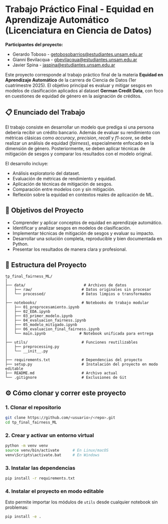 # Trabajo Práctico Final - Equidad en Aprendizaje Automático (Licenciatura en Ciencia de Datos)

**Participantes del proyecto:**

* Gerardo Toboso - getobosobarrios@estudiantes.unsam.edu.ar
* Gianni Bevilacqua - gbevilacqua@estudiantes.unsam.edu.ar
* Javier Spina - jaspina@estudiantes.unsam.edu.ar

Este proyecto corresponde al trabajo práctico final de la materia **Equidad en Aprendizaje Automático** de la carrera de Ciencia de Datos (1er cuatrimestre 2025). El objetivo principal es evaluar y mitigar sesgos en modelos de clasificación aplicados al dataset **German Credit Data**, con foco en cuestiones de equidad de género en la asignación de créditos.

## 📋 Enunciado del Trabajo

El trabajo consiste en desarrollar un modelo que prediga si una persona debería recibir un crédito bancario. Además de evaluar su rendimiento con métricas clásicas como *accuracy*, *precision*, *recall* y *f1-score*, se debe realizar un análisis de equidad (*fairness*), especialmente enfocado en la dimensión de género. Posteriormente, se deben aplicar técnicas de mitigación de sesgos y comparar los resultados con el modelo original.

El desarrollo incluye:

- Análisis exploratorio del dataset.
- Evaluación de métricas de rendimiento y equidad.
- Aplicación de técnicas de mitigación de sesgos.
- Comparación entre modelos con y sin mitigación.
- Reflexión sobre la equidad en contextos reales de aplicación de ML.

## 🎯 Objetivos del Proyecto

- Comprender y aplicar conceptos de equidad en aprendizaje automático.
- Identificar y analizar sesgos en modelos de clasificación.
- Implementar técnicas de mitigación de sesgos y evaluar su impacto.
- Desarrollar una solución completa, reproducible y bien documentada en Python.
- Presentar los resultados de manera clara y profesional.

## 📁 Estructura del Proyecto

```
tp_final_fairness_ML/
│
├── data/                          # Archivos de datos
│   ├── raw/                      # Datos originales sin procesar
│   └── processed/                # Datos limpios o transformados
│
├── notebooks/                    # Notebooks de trabajo modular
│   ├── 01_preprocesamiento.ipynb
│   ├── 02_EDA.ipynb
│   ├── 03_primer_modelo.ipynb
│   ├── 04_evaluacion_fairness.ipynb
│   ├── 05_modelo_mitigado.ipynb
│   ├── 06_evaluacion_final_fairness.ipynb
│   └── main.ipynb               # Notebook unificada para entrega
│
├── utils/                        # Funciones reutilizables
│   ├── preprocessing.py
│   └── __init__.py
│
├── requirements.txt              # Dependencias del proyecto
├── setup.py                      # Instalación del proyecto en modo editable
├── README.md                     # Archivo actual
└── .gitignore                    # Exclusiones de Git
```

## ⚙️ Cómo clonar y correr este proyecto

### 1. Clonar el repositorio

```bash
git clone https://github.com/<usuario>/<repo>.git
cd tp_final_fairness_ML
```

### 2. Crear y activar un entorno virtual

```bash
python -m venv venv
source venv/bin/activate      # En Linux/macOS
venv\Scripts\activate.bat     # En Windows
```

### 3. Instalar las dependencias

```bash
pip install -r requirements.txt
```

### 4. Instalar el proyecto en modo editable
Esto permite importar los módulos de `utils` desde cualquier notebook sin problemas:

```bash
pip install -e .
```
